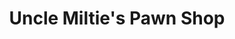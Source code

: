 ---
title: "Uncle Miltie's Pawn Shop"
url: /louisville/uncle-milties-pawn-shop/
shop: pawnbroker
---